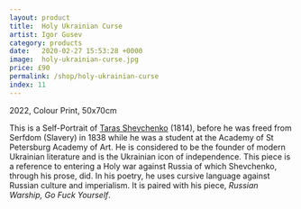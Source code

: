 ```yaml
---
layout: product
title:  Holy Ukrainian Curse
artist: Igor Gusev
category: products
date:   2020-02-27 15:53:28 +0000
image:  holy-ukrainian-curse.jpg
price: £90
permalink: /shop/holy-ukrainian-curse
index: 11
---
```

2022, Colour Print, 50x70cm

This is a Self-Portrait of <a href="https://en.wikipedia.org/wiki/Taras_Shevchenko">Taras Shevchenko</a> (1814), before he was freed from Serfdom (Slavery) in 1838 while he was a student at the Academy of St Petersburg Academy of Art. He is considered to be the founder of modern Ukrainian literature and is the Ukrainian icon of independence. This piece is a reference to entering a Holy war against Russia of which Shevchenko, through his prose, did. In his poetry, he uses cursive language against Russian culture and imperialism. It is paired with his piece, _Russian Warship, Go Fuck Yourself_.
